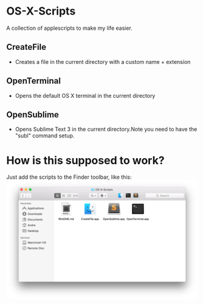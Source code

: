 # OS-X-Scripts
A collection of applescripts to make my life easier.

## CreateFile
 * Creates a file in the current directory with a custom name + extension

## OpenTerminal
 * Opens the default OS X terminal in the current directory

## OpenSublime
 * Opens Sublime Text 3 in the current directory.Note you need to have the "subl" command setup.


# How is this supposed to work?
Just add the scripts to the Finder toolbar, like this:
![alt tag](https://raw.githubusercontent.com/Andr3Carvalh0/OS-X-Scripts/master/example.png)
